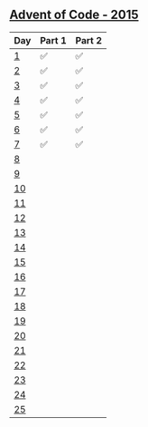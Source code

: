 [Advent of Code - 2015](http://adventofcode.com/2015)
---------------------------

| Day           | Part 1 | Part 2 |
|---------------|--------------------|--------------------|
| [1][2015_1]   | :white_check_mark: | :white_check_mark: |
| [2][2015_2]   | :white_check_mark: | :white_check_mark: |
| [3][2015_3]   | :white_check_mark: | :white_check_mark: |
| [4][2015_4]   | :white_check_mark: | :white_check_mark: |
| [5][2015_5]   | :white_check_mark: | :white_check_mark: |
| [6][2015_6]   | :white_check_mark: | :white_check_mark: |
| [7][2015_7]   | :white_check_mark: | :white_check_mark: |
| [8][2015_8]   | | |
| [9][2015_9]   | | |
| [10][2015_10] | | |
| [11][2015_11] | | |
| [12][2015_12] | | |
| [13][2015_13] | | |
| [14][2015_14] | | |
| [15][2015_15] | | |
| [16][2015_16] | | |
| [17][2015_17] | | |
| [18][2015_18] | | |
| [19][2015_19] | | |
| [20][2015_20] | | |
| [21][2015_21] | | |
| [22][2015_22] | | |
| [23][2015_23] | | |
| [24][2015_24] | | |
| [25][2015_25] | | |

[2015_1]: https://github.com/MatheusVellone/adventofcode/tree/master/2015/1
[2015_2]: https://github.com/MatheusVellone/adventofcode/tree/master/2015/2
[2015_3]: https://github.com/MatheusVellone/adventofcode/tree/master/2015/3
[2015_4]: https://github.com/MatheusVellone/adventofcode/tree/master/2015/4
[2015_5]: https://github.com/MatheusVellone/adventofcode/tree/master/2015/5
[2015_6]: https://github.com/MatheusVellone/adventofcode/tree/master/2015/6
[2015_7]: https://github.com/MatheusVellone/adventofcode/tree/master/2015/7
[2015_8]: https://github.com/MatheusVellone/adventofcode/tree/master/2015/8
[2015_9]: https://github.com/MatheusVellone/adventofcode/tree/master/2015/9
[2015_10]: https://github.com/MatheusVellone/adventofcode/tree/master/2015/10
[2015_11]: https://github.com/MatheusVellone/adventofcode/tree/master/2015/11
[2015_12]: https://github.com/MatheusVellone/adventofcode/tree/master/2015/12
[2015_13]: https://github.com/MatheusVellone/adventofcode/tree/master/2015/13
[2015_14]: https://github.com/MatheusVellone/adventofcode/tree/master/2015/14
[2015_15]: https://github.com/MatheusVellone/adventofcode/tree/master/2015/15
[2015_16]: https://github.com/MatheusVellone/adventofcode/tree/master/2015/16
[2015_17]: https://github.com/MatheusVellone/adventofcode/tree/master/2015/17
[2015_18]: https://github.com/MatheusVellone/adventofcode/tree/master/2015/18
[2015_19]: https://github.com/MatheusVellone/adventofcode/tree/master/2015/19
[2015_20]: https://github.com/MatheusVellone/adventofcode/tree/master/2015/20
[2015_21]: https://github.com/MatheusVellone/adventofcode/tree/master/2015/21
[2015_22]: https://github.com/MatheusVellone/adventofcode/tree/master/2015/22
[2015_23]: https://github.com/MatheusVellone/adventofcode/tree/master/2015/23
[2015_24]: https://github.com/MatheusVellone/adventofcode/tree/master/2015/24
[2015_25]: https://github.com/MatheusVellone/adventofcode/tree/master/2015/25

